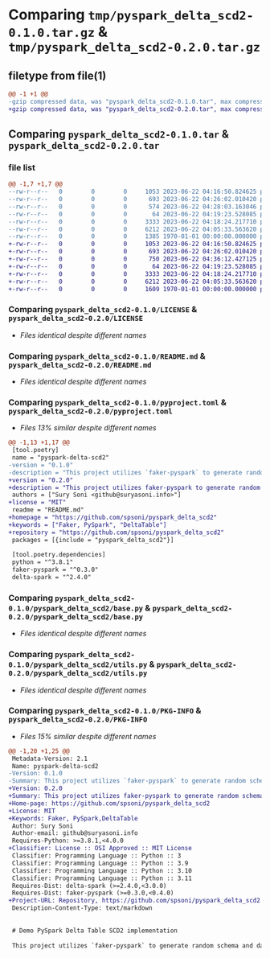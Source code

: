 # Comparing `tmp/pyspark_delta_scd2-0.1.0.tar.gz` & `tmp/pyspark_delta_scd2-0.2.0.tar.gz`

## filetype from file(1)

```diff
@@ -1 +1 @@
-gzip compressed data, was "pyspark_delta_scd2-0.1.0.tar", max compression
+gzip compressed data, was "pyspark_delta_scd2-0.2.0.tar", max compression
```

## Comparing `pyspark_delta_scd2-0.1.0.tar` & `pyspark_delta_scd2-0.2.0.tar`

### file list

```diff
@@ -1,7 +1,7 @@
--rw-r--r--   0        0        0     1053 2023-06-22 04:16:50.824625 pyspark_delta_scd2-0.1.0/LICENSE
--rw-r--r--   0        0        0      693 2023-06-22 04:26:02.010420 pyspark_delta_scd2-0.1.0/README.md
--rw-r--r--   0        0        0      574 2023-06-22 04:28:03.163046 pyspark_delta_scd2-0.1.0/pyproject.toml
--rw-r--r--   0        0        0       64 2023-06-22 04:19:23.528085 pyspark_delta_scd2-0.1.0/pyspark_delta_scd2/__init__.py
--rw-r--r--   0        0        0     3333 2023-06-22 04:18:24.217710 pyspark_delta_scd2-0.1.0/pyspark_delta_scd2/base.py
--rw-r--r--   0        0        0     6212 2023-06-22 04:05:33.563620 pyspark_delta_scd2-0.1.0/pyspark_delta_scd2/utils.py
--rw-r--r--   0        0        0     1385 1970-01-01 00:00:00.000000 pyspark_delta_scd2-0.1.0/PKG-INFO
+-rw-r--r--   0        0        0     1053 2023-06-22 04:16:50.824625 pyspark_delta_scd2-0.2.0/LICENSE
+-rw-r--r--   0        0        0      693 2023-06-22 04:26:02.010420 pyspark_delta_scd2-0.2.0/README.md
+-rw-r--r--   0        0        0      750 2023-06-22 04:36:12.427125 pyspark_delta_scd2-0.2.0/pyproject.toml
+-rw-r--r--   0        0        0       64 2023-06-22 04:19:23.528085 pyspark_delta_scd2-0.2.0/pyspark_delta_scd2/__init__.py
+-rw-r--r--   0        0        0     3333 2023-06-22 04:18:24.217710 pyspark_delta_scd2-0.2.0/pyspark_delta_scd2/base.py
+-rw-r--r--   0        0        0     6212 2023-06-22 04:05:33.563620 pyspark_delta_scd2-0.2.0/pyspark_delta_scd2/utils.py
+-rw-r--r--   0        0        0     1609 1970-01-01 00:00:00.000000 pyspark_delta_scd2-0.2.0/PKG-INFO
```

### Comparing `pyspark_delta_scd2-0.1.0/LICENSE` & `pyspark_delta_scd2-0.2.0/LICENSE`

 * *Files identical despite different names*

### Comparing `pyspark_delta_scd2-0.1.0/README.md` & `pyspark_delta_scd2-0.2.0/README.md`

 * *Files identical despite different names*

### Comparing `pyspark_delta_scd2-0.1.0/pyproject.toml` & `pyspark_delta_scd2-0.2.0/pyproject.toml`

 * *Files 13% similar despite different names*

```diff
@@ -1,13 +1,17 @@
 [tool.poetry]
 name = "pyspark-delta-scd2"
-version = "0.1.0"
-description = "This project utilizes `faker-pyspark` to generate random schema and dataframes to mimic data table snapshots. Using these snapshots to process and apply SCD2 pattern into delta table as the destination."
+version = "0.2.0"
+description = "This project utilizes faker-pyspark to generate random schema and dataframes to mimic data table snapshots. Using these snapshots to process and apply SCD2 pattern into delta table as the destination."
 authors = ["Sury Soni <github@suryasoni.info>"]
+license = "MIT"
 readme = "README.md"
+homepage = "https://github.com/spsoni/pyspark_delta_scd2"
+keywords = ["Faker, PySpark", "DeltaTable"]
+repository = "https://github.com/spsoni/pyspark_delta_scd2"
 packages = [{include = "pyspark_delta_scd2"}]
 
 [tool.poetry.dependencies]
 python = "^3.8.1"
 faker-pyspark = "^0.3.0"
 delta-spark = "^2.4.0"
```

### Comparing `pyspark_delta_scd2-0.1.0/pyspark_delta_scd2/base.py` & `pyspark_delta_scd2-0.2.0/pyspark_delta_scd2/base.py`

 * *Files identical despite different names*

### Comparing `pyspark_delta_scd2-0.1.0/pyspark_delta_scd2/utils.py` & `pyspark_delta_scd2-0.2.0/pyspark_delta_scd2/utils.py`

 * *Files identical despite different names*

### Comparing `pyspark_delta_scd2-0.1.0/PKG-INFO` & `pyspark_delta_scd2-0.2.0/PKG-INFO`

 * *Files 15% similar despite different names*

```diff
@@ -1,20 +1,25 @@
 Metadata-Version: 2.1
 Name: pyspark-delta-scd2
-Version: 0.1.0
-Summary: This project utilizes `faker-pyspark` to generate random schema and dataframes to mimic data table snapshots. Using these snapshots to process and apply SCD2 pattern into delta table as the destination.
+Version: 0.2.0
+Summary: This project utilizes faker-pyspark to generate random schema and dataframes to mimic data table snapshots. Using these snapshots to process and apply SCD2 pattern into delta table as the destination.
+Home-page: https://github.com/spsoni/pyspark_delta_scd2
+License: MIT
+Keywords: Faker, PySpark,DeltaTable
 Author: Sury Soni
 Author-email: github@suryasoni.info
 Requires-Python: >=3.8.1,<4.0.0
+Classifier: License :: OSI Approved :: MIT License
 Classifier: Programming Language :: Python :: 3
 Classifier: Programming Language :: Python :: 3.9
 Classifier: Programming Language :: Python :: 3.10
 Classifier: Programming Language :: Python :: 3.11
 Requires-Dist: delta-spark (>=2.4.0,<3.0.0)
 Requires-Dist: faker-pyspark (>=0.3.0,<0.4.0)
+Project-URL: Repository, https://github.com/spsoni/pyspark_delta_scd2
 Description-Content-Type: text/markdown
 
 
 # Demo PySpark Delta Table SCD2 implementation
 
 This project utilizes `faker-pyspark` to generate random schema and dataframes to mimic data table snapshots.
```

